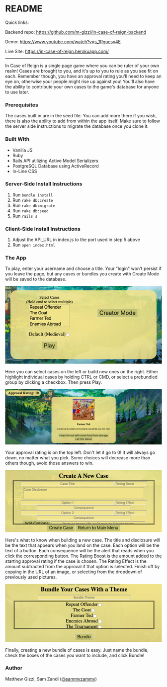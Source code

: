 # README

Quick links:

Backend repo: https://github.com/m-gizzi/in-case-of-reign-backend

Demo: https://www.youtube.com/watch?v=s_1Rguesv4E

Live Site: https://in-case-of-reign.herokuapp.com/

__________________________________________

In Case of Reign is a single page game where you can be ruler of your own realm!  Cases are brought to you, and it's up to you to rule as you see fit on each.  Remember though, you have an approval rating you'll need to keep an eye on, otherwise your people might rise up against you!  You'll also have the ability to contribute your own cases to the game's database for anyone to use later.

### Prerequisites
The cases built in are in the seed file.  You can add more there if you wish, there is also the ability to add from within the app itself.  Make sure to follow the server side instructions to migrate the database once you clone it.

### Built With
* Vanilla JS
* Ruby
* Rails API utilizing Active Model Serializers
* PostgreSQL Database using ActiveRecord
* In-Line CSS

### Server-Side Install Instructions
1. Run ```bundle install```
2. Run ```rake db:create```
3. Run ```rake db:migrate```
4. Run ```rake db:seed```
5. Run ```rails s```
### Client-Side Install Instructions
1. Adjust the API_URL in index.js to the port used in step 5 above
2. Run ```open index.html```

### The App

To play, enter your username and choose a title.  Your "login" won't persist if you leave the page, but any cases or bundles you create with Create Mode will be saved to the database.

![Play or create screen](https://github.com/m-gizzi/in-case-of-reign-frontend/blob/master/assets/Screen%20Shot%202020-04-22%20at%2010.06.28%20PM.png?raw=true)

Here you can select cases on the left or build new ones on the right.  Either highlight individual cases by holding CTRL or CMD, or select a prebundled group by clicking a checkbox.  Then press Play.

![Gameplay screen](https://github.com/m-gizzi/in-case-of-reign-frontend/blob/master/assets/Screen%20Shot%202020-04-22%20at%2010.15.37%20PM.png?raw=true)

Your approval rating is on the top left.  Don't let it go to 0!  It will always go down, no matter what you pick.  Some choices will decrease more than others though, avoid those answers to win.

![Create new case screen](https://github.com/m-gizzi/in-case-of-reign-frontend/blob/master/assets/Screen%20Shot%202020-04-22%20at%2010.15.15%20PM.png?raw=true)

Here's what to know when building a new case.  The title and disclosure will be the text that appears when you land on the case.  Each option will be the text of a button.  Each consequence will be the alert that reads when you click the corresponding button.  The Rating Boost is the amount added to the starting approval rating if the case is chosen.  The Rating Effect is the amount subtracted from the approval if that option is selected.  Finish off by copying in the URL of an image, or selecting from the dropdown of previously used pictures.

![Create new bundle screen](https://github.com/m-gizzi/in-case-of-reign-frontend/blob/master/assets/Screen%20Shot%202020-04-22%20at%2010.15.20%20PM.png?raw=true)

Finally, creating a new bundle of cases is easy.  Just name the bundle, check the boxes of the cases you want to include, and click Bundle!

### Author

Matthew Gizzi, Sam Zandi ([@sammyzammy](https://github.com/sammyzanny))
